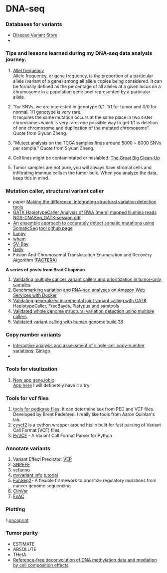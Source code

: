 # DNA-seq

### Databases for variants
* [Disease Variant Store](https://rvs.u.hpc.mssm.edu/divas/)
* 



### Tips and lessons learned during my DNA-seq data analysis journey.  

1. [Allel frequency](https://en.wikipedia.org/wiki/Allele_frequency)  
  Allele frequency, or gene frequency, is the proportion of a particular allele (variant of a gene) among all allele copies       being considered. It can be formally defined as the percentage of all alleles at a given locus on a chromosome in a population   gene pool represented by a particular allele.

2. "for SNVs, we are interested in genotype 0/1, 1/1 for tumor and 0/0 for normal. 1/1 genotype is very rare.  
   It requires the same mutation occurs at the same place in two sister chromsomes which is very rare. one possible way to get 
   1/1 is deletion of one chromosome and duplication of the mutated chromosome". Quote from Siyuan Zheng.

3. "Mutect analysis on the TCGA samples finds around 5000 ~ 8000 SNVs per sample." Quote from Siyuan Zheng. 
4. Cell lines might be contamintated or mislabled. [The Great Big Clean-Up](http://mobile.the-scientist.com/article/43821/the-great-big-clean-up)  
5. Tumor samples are not pure, you will always have stromal cells and infiltrating immnue cells in the tumor bulk. When you analyze the data, keep this in mind.


### Mutation caller, structural variant caller

* paper [Making the difference: integrating structural variation detection tools](http://bib.oxfordjournals.org/content/16/5/852.short?rss=1&utm_source=twitterfeed&utm_medium=twitter)
* [GATK HaplotypeCaller Analysis of BWA (mem) mapped Illumina reads](http://wiki.bits.vib.be/index.php/GATK_HaplotypeCaller_Analysis_of_BWA_(mem)_mapped_Illumina_reads) [NGS-DNASeq_GATK-session.pdf](https://github.com/crazyhottommy/DNA-seq-analysis/files/94758/NGS-DNASeq_GATK-session.pdf)  
* [An ensemble approach to accurately detect somatic mutations using SomaticSeq](http://www.genomebiology.com/2015/16/1/197#B14) [tool github page](https://github.com/bioinform/somaticseq/)
* [lumpy](https://github.com/arq5x/lumpy-sv)
* [wham](https://github.com/zeeev/wham)
* [SV-Bay](https://github.com/InstitutCurie/SV-Bay )  
* [Delly](https://github.com/tobiasrausch/delly)
* Fusion And Chromosomal Translocation Enumeration and Recovery Algorithm [(FACTERA)](https://factera.stanford.edu/)  

**A series of posts from Brad Chapman**  

1. [Validating multiple cancer variant callers and prioritization in tumor-only samples](http://bcb.io/2015/03/05/cancerval/)  
2. [Benchmarking variation and RNA-seq analyses on Amazon Web Services with Docker](http://bcb.io/2014/12/19/awsbench/)  
3. [Validating generalized incremental joint variant calling with GATK HaplotypeCaller, FreeBayes, Platypus and samtools](http://bcb.io/2014/10/07/joint-calling/)  
4. [Validated whole genome structural variation detection using multiple callers](http://bcb.io/2014/08/12/validated-whole-genome-structural-variation-detection-using-multiple-callers/)  
5. [Validated variant calling with human genome build 38](http://bcb.io/2015/09/17/hg38-validation/)


### Copy number variants 
* [Interactive analysis and assessment of single-cell copy-number variations](http://www.nature.com/nmeth/journal/vaop/ncurrent/full/nmeth.3578.html): [Ginkgo](http://qb.cshl.edu/ginkgo)   
* 

### Tools for visulization 
1. [New app gene.iobio](http://bib.oxfordjournals.org/content/14/6/671.full)  
[App here](http://gene.iobio.io/?rel0=proband&rel1=mother&rel2=father) I will definetely have it a try.

### Tools for vcf files
1. [tools for pedigree files](https://github.com/brentp/peddy). It can determine sex from PED and VCF files. Developed by Brent Pedersen. I really like tools from Aaron Quinlan's lab.
2. [cyvcf2](https://github.com/brentp/cyvcf2) is a cython wrapper around htslib built for fast parsing of Variant Call Format (VCF) files
3. [PyVCF](http://pyvcf.readthedocs.org/en/latest/) - A Variant Call Format Parser for Python

### Annotate variants
1. Variant Effect Predictor: [VEP](http://useast.ensembl.org/info/docs/tools/vep/index.html)
2. [SNPEFF](http://snpeff.sourceforge.net/)
3. [vcfanno](https://github.com/brentp/vcfanno)
4. [myvariant.info](http://myvariant.info/) [tutorial](https://github.com/SuLab/myvariant.info/blob/master/docs/ipynb/myvariant_R_miller.ipynb) 
5. [FunSeq2](http://funseq2.gersteinlab.org/)- A flexible framework to prioritize regulatory mutations from cancer genome sequencing
6. [ClinVar](https://github.com/macarthur-lab/clinvar)  
7. [ExAC](http://exac.broadinstitute.org/)

### Plotting
1.[oncoprint](https://bioconductor.org/packages/release/bioc/vignettes/ComplexHeatmap/inst/doc/s8.oncoprint.html)

### Tumor purity
* ESTIMATE
* ABSOLUTE
* THetA
* [Reference-free deconvolution of DNA methylation data and mediation by cell composition effects](http://biorxiv.org/content/early/2016/01/22/037671)


